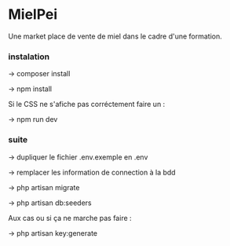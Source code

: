 # MielPei

Une market place de vente de miel dans le cadre d'une formation.
### instalation

-> composer install

-> npm install  

Si le CSS ne s'afiche pas corréctement faire un :

-> npm run dev  

### suite

-> dupliquer le fichier .env.exemple en .env   

-> remplacer les information de connection à la bdd   

-> php artisan migrate

-> php artisan db:seeders

Aux cas ou si ça ne marche pas faire :

-> php artisan key:generate
